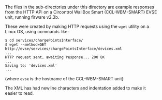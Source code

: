 
The files in the sub-directories under this directory are example responses from the HTTP API on a Circontrol WallBox Smart (CCL-WBM-SMART) EVSE unit, running firware v2.3b.

These were created by making HTTP requests using the `wget` utility on a Linux OS, using commands like:

    $ cd services/chargePointsInterface/
    $ wget --method=GET http://evse/services/chargePointsInterface/devices.xml
    ...
    HTTP request sent, awaiting response... 200 OK
    ...
    Saving to: 'devices.xml'
    ...

(where `evse` is the hostname of the CCL-WBM-SMART unit)

The XML has had newline characters and indentation added to make it easier to read.
